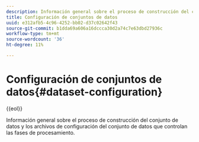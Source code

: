 ```yaml
---
description: Información general sobre el proceso de construcción del conjunto de datos y los archivos de configuración del conjunto de datos que controlan las fases de procesamiento.
title: Configuración de conjuntos de datos
uuid: e312afb5-4c96-4252-bb02-d37c02642f43
source-git-commit: b1dda69a606a16dccca30d2a74c7e63dbd27936c
workflow-type: tm+mt
source-wordcount: '36'
ht-degree: 11%

---
```



# Configuración de conjuntos de datos{#dataset-configuration}

{{eol}}

Información general sobre el proceso de construcción del conjunto de datos y los archivos de configuración del conjunto de datos que controlan las fases de procesamiento.

